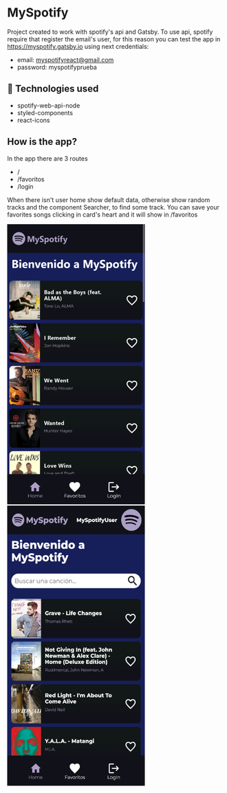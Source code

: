 # MySpotify

Project created to work with spotify's api and Gatsby. To use api, spotify require that register the email's user, for this reason you can test the app in https://myspotify.gatsby.io using next credentials:

- email: myspotifyreact@gmail.com
- password: myspotifyprueba

## :rocket: Technologies used

- spotify-web-api-node
- styled-components
- react-icons

## How is the app?

In the app there are 3 routes

- /
- /favoritos
- /login

When there isn't user home show default data, otherwise show random tracks and the component Searcher, to find some track. You can save your favorites songs clicking in card's heart and it will show in /favoritos

<img src="./no-login.png" alt="Home no login" width="320" height="650" /> <img src="./login.png" alt="Home logged" width="320" height="650" />
